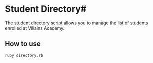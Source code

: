 # Student Directory#

The student directory script allows you to manage the list of students enrolled at Villains Academy.

## How to use ##

```shell
ruby directory.rb
```
